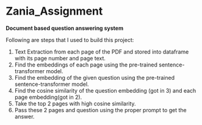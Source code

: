 # Zania_Assignment
**Document based question answering system**

Following are steps that I used to build this project:

1. Text Extraction from each page of the PDF and stored into dataframe with its page number and page text.
2. Find the embeddings of each page using the pre-trained sentence-transformer model.
3. Find the embedding of the given question using the pre-trained sentence-transformer model.
4. Find the cosine similarity of the question embedding (got in 3) and each page embedding(got in 2).
5. Take the top 2 pages with high cosine similarity.
6. Pass these 2 pages and question using the proper prompt to get the answer.
